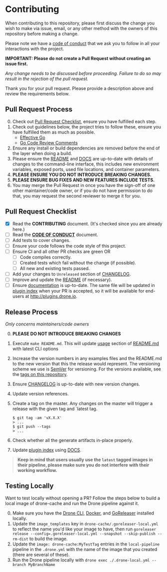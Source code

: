 # Contributing

When contributing to this repository, please first discuss the change you wish to make via issue,
email, or any other method with the owners of this repository before making a change.

Please note we have a [code of conduct](CODE_OF_CONDUCT.md) that we ask you to follow in all your interactions with the project.

**IMPORTANT: Please do not create a Pull Request without creating an issue first.**

*Any change needs to be discussed before proceeding. Failure to do so may result in the rejection of the pull request.*

Thank you for your pull request. Please provide a description above and review
the requirements below.

## Pull Request Process

0. Check out [Pull Request Checklist](#pull-request-checklist), ensure you have fulfilled each step.
1. Check out guidelines below, the project tries to follow these, ensure you have fulfilled them as much as possible.
    * [Effective Go](https://golang.org/doc/effective_go.html)
    * [Go Code Review Comments](https://github.com/golang/go/wiki/CodeReviewComments)
2. Ensure any install or build dependencies are removed before the end of the layer when doing a
   build.
3. Please ensure the [README](README.md) and [DOCS](./DOCS.md) are up-to-date with details of changes to the command-line interface,
    this includes new environment variables, exposed ports, used file locations, and container parameters.
4. **PLEASE ENSURE YOU DO NOT INTRODUCE BREAKING CHANGES.**
5. **PLEASE ENSURE BUG FIXES AND NEW FEATURES INCLUDE TESTS.**
6. You may merge the Pull Request in once you have the sign-off of one other maintainer/code owner,
   or if you do not have permission to do that, you may request the second reviewer to merge it for you.

## Pull Request Checklist

- [x] Read the **CONTRIBUTING** document. (It's checked since you are already here.)
- [ ] Read the [**CODE OF CONDUCT**](CODE_OF_CONDUCT.md) document.
- [ ] Add tests to cover changes.
- [ ] Ensure your code follows the code style of this project.
- [ ] Ensure CI and all other PR checks are green OR
    - [ ] Code compiles correctly.
    - [ ] Created tests which fail without the change (if possible).
    - [ ] All new and existing tests passed.
- [ ] Add your changes to `Unreleased` section of [CHANGELOG](CHANGELOG.md).
- [ ] Improve and update the [README](README.md) (if necessary).
- [ ] Ensure [documentation](./DOCS.md) is up-to-date. The same file will be updated in [plugin index](https://github.com/drone/drone-plugin-index/blob/master/content/meltwater/drone-cache/index.md) when your PR is accepted, so it will be available for end-users at http://plugins.drone.io.

## Release Process

*Only concerns maintainers/code owners*

0. **PLEASE DO NOT INTRODUCE BREAKING CHANGES**
1. Execute `make README.md`. This will update [usage](README.md#usage) section of [README.md](README.md) with latest CLI options
2. Increase the version numbers in any examples files and the README.md to the new version that this
   the release would represent. The versioning scheme we use is [SemVer](http://semver.org/) for versioning. For the versions available, see the [tags on this repository](https://github.com/meltwater/drone-cache/tags).

3. Ensure [CHANGELOG](CHANGELOG.md) is up-to-date with new version changes.
4. Update version references.
5. Create a tag on the master. Any changes on the master will trigger a release with the given tag and `latest tag.

    ```console
    $ git tag -am 'vX.X.X'
    > ...
    $ git push --tags
    > ...
    ```
6. Check whether all the generate artifacts in-place properly.
7. Update [plugin index](https://github.com/drone/drone-plugin-index/blob/master/content/meltwater/drone-cache/index.md) using [DOCS](./DOCS.md).

> **Keep in mind that users usually use the `latest` tagged images in their pipeline, please make sure you do not interfere with their working workflow.**

## Testing Locally

Want to test locally without opening a PR?  Follow the steps below to build a local image of drone-cache and run the Drone pipeline against it.

0. Make sure you have the [Drone CLI](https://docs.drone.io/cli/install/),  [Docker](https://docs.docker.com/get-docker/), and [GoReleaser](https://goreleaser.com/install/) installed locally.
1. Update the `image_templates` key in `drone-cache/.goreleaser-local.yml`  to reflect the name you'd like your image to have, then run `goreleaser release --config=.goreleaser-local.yml --snapshot --skip-publish --rm-dist` to build the image.
2. Update the `image: drone-cache:MyTestTag` entries in the `local-pipeline` pipeline in the `.drone.yml` with the name of the image that you created (there are several of these).
3. Run the Drone pipeline locally with `drone exec ./.drone-local.yml --branch MyBranchName`

